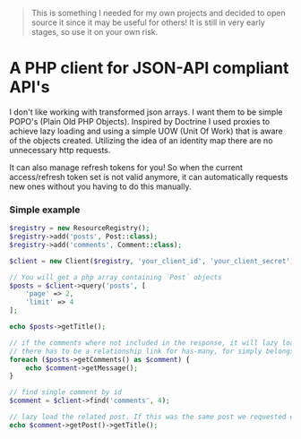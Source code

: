 > This is something I needed for my own projects and decided to open source it since it may be useful for others! It is still in very early stages, so use it on your own risk.

# A PHP client for JSON-API compliant API's
I don't like working with transformed json arrays. I want them to be simple POPO's (Plain Old PHP Objects). Inspired by Doctrine I used proxies to achieve lazy loading and using a simple UOW (Unit Of Work) that is aware of the objects created. Utilizing the idea of an identity map there are no unnecessary http requests.

It can also manage refresh tokens for you! So when the current access/refresh token set is not valid anymore, it can automatically requests new ones without you having to do this manually.

### Simple example
```php
$registry = new ResourceRegistry();
$registry->add('posts', Post::class);
$registry->add('comments', Comment::class);

$client = new Client($registry, 'your_client_id', 'your_client_secret');

// You will get a php array containing `Post` objects
$posts = $client->query('posts', [
    'page' => 2,
    'limit' => 4
];

echo $posts->getTitle();

// if the comments where not included in the response, it will lazy load them for you!
// there has to be a relationship link for has-many, for simply belongs-to it isn't required.
foreach ($posts->getComments() as $comment) {
    echo $comment->getMessage();
}

// find single comment by id
$comment = $client->find('comments', 4);

// lazy load the related post. If this was the same post we requested earlier it will fetch it from the identity map to prevent a http request.
echo $comment->getPost()->getTitle();
```

